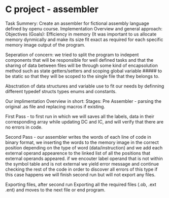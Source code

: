 # C project - assembler

Task Summery: Create an assembler for fictional assembly language defined by openu course.
Implementation Overview and general approach:
Objectives (Goals):
Efficiency in memory (It was important to us allocate memory dynmically and make its size fit exact as required for each specific memory image output of the program.

Seperation of concern: we tried to split the program to indepent components that will be responsible for well defined tasks and that the sharing of data between files will be through some kind of encapsolution method such as state getters/setters and scoping global variable ##### to be static so that they will be scoped to the single file that they belongs to.

Absctration of data structures and variable use to fit our needs by definning different typedef structs types enums and constants.

Our implimentation Overview in short:
Stages:
Pre Assembler - parsing the original .as file and replacing macros if existing.

First Pass - to first run in which we will saves all the labels, data in their corresponding array while updating DC and IC, and will verify that there are no errors in code.

Second Pass - our assembler writes the words of each line of code in binary format, we inserting the words to the memory image in the correct position depending on the type of word (data/instruction) and we add each external operand appearence to the linked list of all the positions that external operands appeared. if we encouter label operand that is not within the symbol table and is not external we yield error message and continue checking the rest of the code in order to discover all errors of this type if this case happens we will finish second run but will not export any files.

Exporting files, after second run Exporting all the required files (.ob, .ext .ent) and moves to the next file or end program.
